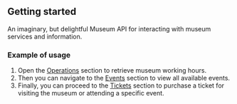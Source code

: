 ## Getting started

An imaginary, but delightful Museum API for interacting with museum services and information.

### Example of usage

1. Open the [Operations](/catalog/api-showdown/museum/openapi/operations/) section to retrieve museum working hours.
2. Then you can navigate to the [Events](/catalog/api-showdown/museum/openapi/events/) section to view all available events.
3. Finally, you can proceed to the [Tickets](/catalog/api-showdown/museum/openapi/tickets/) section to purchase a ticket for visiting the museum or attending a specific event.